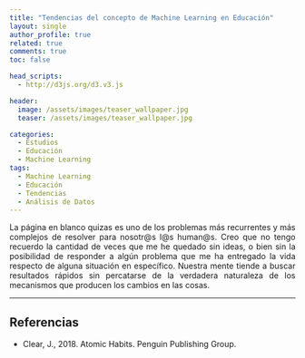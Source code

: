 ```yaml
---
title: "Tendencias del concepto de Machine Learning en Educación"
layout: single
author_profile: true
related: true
comments: true
toc: false

head_scripts:
  - http://d3js.org/d3.v3.js

header:
  image: /assets/images/teaser_wallpaper.jpg
  teaser: /assets/images/teaser_wallpaper.jpg

categories:
  - Estudios
  - Educación
  - Machine Learning
tags:
  - Machine Learning
  - Educación
  - Tendencias
  - Análisis de Datos
---
```

<div align="justify" markdown="1">
La página en blanco quizas es uno de los problemas más recurrentes y más complejos de resolver para nosotr@s l@s human@s. Creo que no tengo recuerdo la cantidad de veces que me he quedado sin ideas, o bien sin la posibilidad de responder a algún problema que me ha entregado la vida respecto de alguna situación en específico. Nuestra mente tiende a buscar resultados rápidos sin percatarse de la verdadera naturaleza de los mecanismos que producen los cambios en las cosas.
</div>

<div id="chart"></div>

<script>
    // Datos
    var data = [
      ["2022-09-25", 50, 57, 16],
      ["2022-10-02", 87, 61, 15],
      ["2022-10-09", 57, 61, 16],
      ["2022-10-16", 62, 58, 0],
      ["2022-10-23", 61, 30, 0],
      ["2022-10-30", 49, 43, 24],
      ["2022-11-06", 46, 38, 0],
      ["2022-11-13", 44, 54, 30],
      ["2022-11-20", 52, 52, 0],
      ["2022-11-27", 44, 47, 12],
      ["2022-12-04", 52, 87, 9],
      ["2022-12-11", 46, 58, 32],
      ["2022-12-18", 15, 53, 0],
      ["2022-12-25", 62, 32, 9],
      ["2023-01-01", 39, 62, 0],
      ["2023-01-08", 37, 30, 23],
      ["2023-01-15", 47, 47, 0],
      ["2023-01-22", 41, 73, 24],
      ["2023-01-29", 50, 76, 11],
      ["2023-02-05", 48, 58, 20],
      ["2023-02-12", 58, 48, 13],
      ["2023-02-19", 49, 71, 0],
      ["2023-02-26", 59, 46, 0],
      ["2023-03-05", 60, 44, 0],
      ["2023-03-12", 44, 63, 0],
      ["2023-03-19", 12, 61, 50],
      ["2023-03-26", 48, 81, 34],
      ["2023-04-02", 38, 54, 27],
      ["2023-04-09", 86, 66, 13],
      ["2023-04-16", 59, 52, 18],
      ["2023-04-23", 25, 76, 14],
      ["2023-04-30", 63, 54, 28],
      ["2023-05-07", 87, 75, 23],
      ["2023-05-14", 39, 71, 14],
      ["2023-05-21", 39, 56, 35],
      ["2023-05-28", 51, 46, 13],
      ["2023-06-04", 46, 51, 17],
      ["2023-06-11", 43, 44, 43],
      ["2023-06-18", 25, 47, 13],
      ["2023-06-25", 48, 37, 22],
      ["2023-07-02", 44, 34, 16],
      ["2023-07-09", 41, 68, 11],
      ["2023-07-16", 62, 32, 9],
      ["2023-07-23", 44, 36, 23],
      ["2023-07-30", 55, 100, 0],
      ["2023-08-06", 42, 54, 0],
      ["2023-08-13", 71, 57, 0],
      ["2023-08-20", 45, 37, 10],
      ["2023-08-27", 33, 71, 0],
      ["2023-09-03", 37, 47, 23],
      ["2023-09-10", 81, 70, 15]
    ];

    // Tamaño del gráfico
    var width = 800;
    var height = 400;

    // Crea un contenedor SVG para el gráfico
    var svg = d3.select("#chart")
      .append("svg")
      .attr("width", width)
      .attr("height", height);

    // Escalas para los ejes X e Y
    var xScale = d3.scaleBand()
      .domain(data.map(function(d) { return d[0]; }))
      .range([0, width])
      .padding(0.1);

    var yScale = d3.scaleLinear()
      .domain([0, d3.max(data, function(d) {
        return Math.max(d[1], d[2], d[3]);
      })])
      .nice()
      .range([height, 0]);

    // Agrega ejes X e Y
    svg.append("g")
      .attr("transform", "translate(0," + height + ")")
      .call(d3.axisBottom(xScale));

    svg.append("g")
      .call(d3.axisLeft(yScale));

    // Define colores
    var color = d3.scaleOrdinal()
      .domain(["Machine learning in education: (Worldwide)", "Machine learning in marketing: (Worldwide)", "Machine learning in schools: (Worldwide)"])
      .range(["steelblue", "orange", "green"]);

    // Dibuja las líneas
    var lines = svg.selectAll(".line")
      .data(data)
      .enter()
      .append("path")
      .attr("class", "line")
      .attr("d", function(d) {
        var lineData = [
          { x: xScale(d[0]), y: yScale(d[1]) },
          { x: xScale(d[0]), y: yScale(d[2]) },
          { x: xScale(d[0]), y: yScale(d[3]) }
        ];
        return d3.line()
          .x(function(d) { return d.x; })
          .y(function(d) { return d.y; })
          (lineData);
      })
      .attr("stroke", function(d, i) { return color(i); })
      .attr("stroke-width", 2);

    // Agrega leyenda
    var legend = svg.selectAll(".legend")
      .data(["Machine learning in education: (Worldwide)", "Machine learning in marketing: (Worldwide)", "Machine learning in schools: (Worldwide)"])
      .enter()
      .append("g")
      .attr("class", "legend")
      .attr("transform", function(d, i) { return "translate(0," + (i * 20) + ")"; });

    legend.append("rect")
      .attr("x", width - 18)
      .attr("width", 18)
      .attr("height", 18)
      .attr("fill", function(d, i) { return color(i); });

    legend.append("text")
      .attr("x", width - 24)
      .attr("y", 9)
      .attr("dy", ".35em")
      .style("text-anchor", "end")
      .text(function(d) { return d; });
</script>


---

## Referencias

- Clear, J., 2018. Atomic Habits. Penguin Publishing Group.



